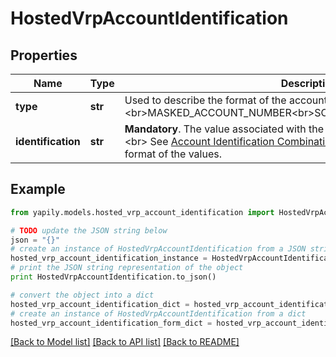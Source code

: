 # HostedVrpAccountIdentification


## Properties
Name | Type | Description | Notes
------------ | ------------- | ------------- | -------------
**type** | **str** | Used to describe the format of the account.&lt;br&gt;&lt;br&gt; Allowed values: &lt;br&gt;MASKED_ACCOUNT_NUMBER&lt;br&gt;SORT_CODE&lt;br&gt;ACCOUNT_NUMBER  | 
**identification** | **str** | __Mandatory__. The value associated with the account identification type.&lt;br&gt;&lt;br&gt; See [Account Identification Combinations](https://docs.yapily.com/pages/key-concepts/payments/payment-execution/intro-to-payment-execution/#account-identifications-combinations) for more information on the format of the values. | 

## Example

```python
from yapily.models.hosted_vrp_account_identification import HostedVrpAccountIdentification

# TODO update the JSON string below
json = "{}"
# create an instance of HostedVrpAccountIdentification from a JSON string
hosted_vrp_account_identification_instance = HostedVrpAccountIdentification.from_json(json)
# print the JSON string representation of the object
print HostedVrpAccountIdentification.to_json()

# convert the object into a dict
hosted_vrp_account_identification_dict = hosted_vrp_account_identification_instance.to_dict()
# create an instance of HostedVrpAccountIdentification from a dict
hosted_vrp_account_identification_form_dict = hosted_vrp_account_identification.from_dict(hosted_vrp_account_identification_dict)
```
[[Back to Model list]](../README.md#documentation-for-models) [[Back to API list]](../README.md#documentation-for-api-endpoints) [[Back to README]](../README.md)


